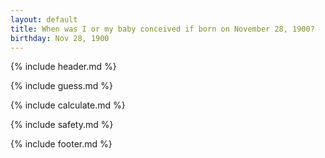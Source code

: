 ```yaml
---
layout: default
title: When was I or my baby conceived if born on November 28, 1900?
birthday: Nov 28, 1900
---
```


{% include header.md %}

{% include guess.md %}

{% include calculate.md %}

{% include safety.md %}

{% include footer.md %}




